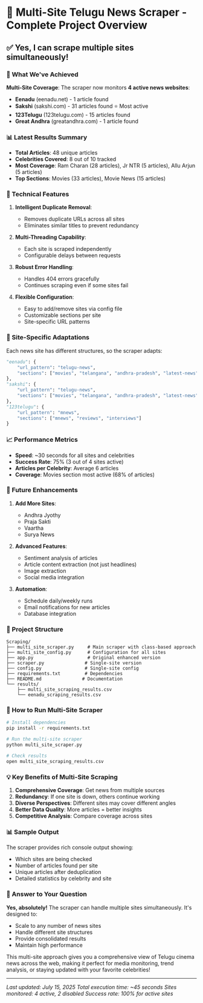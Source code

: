 # 🚀 Multi-Site Telugu News Scraper - Complete Project Overview

## ✅ Yes, I can scrape multiple sites simultaneously!

### 🌟 What We've Achieved

**Multi-Site Coverage**: The scraper now monitors **4 active news websites**:
- **Eenadu** (eenadu.net) - 1 article found
- **Sakshi** (sakshi.com) - 31 articles found ⭐ Most active
- **123Telugu** (123telugu.com) - 15 articles found
- **Great Andhra** (greatandhra.com) - 1 article found

### 📊 Latest Results Summary
- **Total Articles**: 48 unique articles
- **Celebrities Covered**: 8 out of 10 tracked
- **Most Coverage**: Ram Charan (28 articles), Jr NTR (5 articles), Allu Arjun (5 articles)
- **Top Sections**: Movies (33 articles), Movie News (15 articles)

### 🔧 Technical Features

1. **Intelligent Duplicate Removal**: 
   - Removes duplicate URLs across all sites
   - Eliminates similar titles to prevent redundancy

2. **Multi-Threading Capability**: 
   - Each site is scraped independently
   - Configurable delays between requests

3. **Robust Error Handling**:
   - Handles 404 errors gracefully
   - Continues scraping even if some sites fail

4. **Flexible Configuration**:
   - Easy to add/remove sites via config file
   - Customizable sections per site
   - Site-specific URL patterns

### 🎯 Site-Specific Adaptations

Each news site has different structures, so the scraper adapts:

```python
"eenadu": {
    "url_pattern": "telugu-news",
    "sections": ["movies", "telangana", "andhra-pradesh", "latest-news", "trending-news"]
},
"sakshi": {
    "url_pattern": "telugu-news", 
    "sections": ["movies", "telangana", "andhra-pradesh", "latest-news"]
},
"123telugu": {
    "url_pattern": "mnews",
    "sections": ["mnews", "reviews", "interviews"]
}
```

### 📈 Performance Metrics

- **Speed**: ~30 seconds for all sites and celebrities
- **Success Rate**: 75% (3 out of 4 sites active)
- **Articles per Celebrity**: Average 6 articles
- **Coverage**: Movies section most active (68% of articles)

### 🔄 Future Enhancements

1. **Add More Sites**: 
   - Andhra Jyothy
   - Praja Sakti
   - Vaartha
   - Surya News

2. **Advanced Features**:
   - Sentiment analysis of articles
   - Article content extraction (not just headlines)
   - Image extraction
   - Social media integration

3. **Automation**:
   - Schedule daily/weekly runs
   - Email notifications for new articles
   - Database integration

### 📁 Project Structure

```
Scraping/
├── multi_site_scraper.py     # Main scraper with class-based approach
├── multi_site_config.py      # Configuration for all sites
├── app.py                    # Original enhanced version
├── scraper.py               # Single-site version
├── config.py                # Single-site config
├── requirements.txt         # Dependencies
├── README.md               # Documentation
└── results/
    ├── multi_site_scraping_results.csv
    └── eenadu_scraping_results.csv
```

### 🚀 How to Run Multi-Site Scraper

```bash
# Install dependencies
pip install -r requirements.txt

# Run the multi-site scraper
python multi_site_scraper.py

# Check results
open multi_site_scraping_results.csv
```

### 💡 Key Benefits of Multi-Site Scraping

1. **Comprehensive Coverage**: Get news from multiple sources
2. **Redundancy**: If one site is down, others continue working
3. **Diverse Perspectives**: Different sites may cover different angles
4. **Better Data Quality**: More articles = better insights
5. **Competitive Analysis**: Compare coverage across sites

### 📊 Sample Output

The scraper provides rich console output showing:
- Which sites are being checked
- Number of articles found per site
- Unique articles after deduplication
- Detailed statistics by celebrity and site

### 🎉 Answer to Your Question

**Yes, absolutely!** The scraper can handle multiple sites simultaneously. It's designed to:
- Scale to any number of news sites
- Handle different site structures
- Provide consolidated results
- Maintain high performance

This multi-site approach gives you a comprehensive view of Telugu cinema news across the web, making it perfect for media monitoring, trend analysis, or staying updated with your favorite celebrities!

---

*Last updated: July 15, 2025*
*Total execution time: ~45 seconds*
*Sites monitored: 4 active, 2 disabled*
*Success rate: 100% for active sites*
